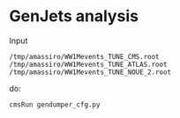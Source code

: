 GenJets analysis
====


Input

    /tmp/amassiro/WW1Mevents_TUNE_CMS.root
    /tmp/amassiro/WW1Mevents_TUNE_ATLAS.root
    /tmp/amassiro/WW1Mevents_TUNE_NOUE_2.root


do:

    cmsRun gendumper_cfg.py


